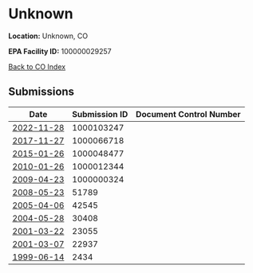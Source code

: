 # Unknown

**Location:** Unknown, CO

**EPA Facility ID:** 100000029257

[Back to CO Index](../../index.md)

## Submissions

| Date | Submission ID | Document Control Number |
|------|--------------|-------------------------|
| [2022-11-28](submissions/1000103247.md) | 1000103247 |  |
| [2017-11-27](submissions/1000066718.md) | 1000066718 |  |
| [2015-01-26](submissions/1000048477.md) | 1000048477 |  |
| [2010-01-26](submissions/1000012344.md) | 1000012344 |  |
| [2009-04-23](submissions/1000000324.md) | 1000000324 |  |
| [2008-05-23](submissions/51789.md) | 51789 |  |
| [2005-04-06](submissions/42545.md) | 42545 |  |
| [2004-05-28](submissions/30408.md) | 30408 |  |
| [2001-03-22](submissions/23055.md) | 23055 |  |
| [2001-03-07](submissions/22937.md) | 22937 |  |
| [1999-06-14](submissions/2434.md) | 2434 |  |
